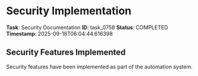# Security Implementation

**Task**: Security Documentation
**ID**: task_0758
**Status**: COMPLETED
**Timestamp**: 2025-09-18T06:04:44.616398

## Security Features Implemented

Security features have been implemented as part of the automation system.
